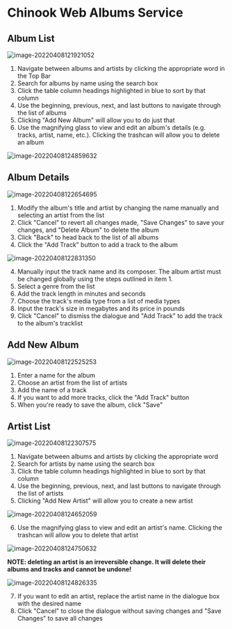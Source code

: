 # Chinook Web Albums Service

## Album List

![image-20220408121921052](/home/mc/.var/app/io.typora.Typora/config/Typora/typora-user-images/image-20220408121921052.png)

1. Navigate between albums and artists by clicking the appropriate word in the Top Bar
2. Search for albums by name using the search box
3. Click the table column headings highlighted in blue to sort by that column
4. Use the beginning, previous, next, and last buttons to navigate through the list of albums
5. Clicking "Add New Album" will allow you to do just that
6. Use the magnifying glass to view and edit an album's details (e.g. tracks, artist, name, etc.). Clicking the trashcan will allow you to delete an album

![image-20220408124859632](/home/mc/.var/app/io.typora.Typora/config/Typora/typora-user-images/image-20220408124859632.png)

## Album Details

![image-20220408122654695](/home/mc/.var/app/io.typora.Typora/config/Typora/typora-user-images/image-20220408122654695.png)

1. Modify the album's title and artist by changing the name manually and selecting an artist from the list
2. Click "Cancel" to revert all changes made, "Save Changes" to save your changes, and "Delete Album" to delete the album
3. Click "Back" to head back to the list of all albums
4. Click the "Add Track" button to add a track to the album

![image-20220408122831350](/home/mc/.var/app/io.typora.Typora/config/Typora/typora-user-images/image-20220408122831350.png)

4. Manually input the track name and its composer. The album artist must be changed globally using the steps outlined in item 1.
5. Select a genre from the list
6. Add the track length in minutes and seconds
7. Choose the track's media type from a list of media types
8. Input the track's size in megabytes and its price in pounds
9. Click "Cancel" to dismiss the dialogue and "Add Track" to add the track to the album's tracklist

## Add New Album

![image-20220408122525253](/home/mc/.var/app/io.typora.Typora/config/Typora/typora-user-images/image-20220408122525253.png)

1. Enter a name for the album
2. Choose an artist from the list of artists
3. Add the name of a track
4. If you want to add more tracks, click the "Add Track" button
5. When you're ready to save the album, click "Save"

## Artist List

![image-20220408122307575](/home/mc/.var/app/io.typora.Typora/config/Typora/typora-user-images/image-20220408122307575.png)

1. Navigate between albums and artists by clicking the appropriate word
2. Search for artists by name using the search box
3. Click the table column headings highlighted in blue to sort by that column
4. Use the beginning, previous, next, and last buttons to navigate through the list of artists
5. Clicking "Add New Artist" will allow you to create a new artist

![image-20220408124652059](/home/mc/.var/app/io.typora.Typora/config/Typora/typora-user-images/image-20220408124652059.png)

6. Use the magnifying glass to view and edit an artist's name. Clicking the trashcan will allow you to delete that artist

![image-20220408124750632](/home/mc/.var/app/io.typora.Typora/config/Typora/typora-user-images/image-20220408124750632.png)

**NOTE: deleting an artist is an irreversible change. It will delete their albums and tracks and cannot be undone!**

![image-20220408124826335](/home/mc/.var/app/io.typora.Typora/config/Typora/typora-user-images/image-20220408124826335.png)

7. If you want to edit an artist, replace the artist name in the dialogue box with the desired name
8. Click "Cancel" to close the dialogue without saving changes and "Save Changes" to save all changes